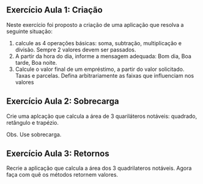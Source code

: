 ## Exercício Aula 1: Criação

Neste exercício foi proposto a criação de uma aplicação que resolva a seguinte situação:
1. calcule as 4 operações básicas: soma, subtração, multiplicação e divisão. Sempre 2 valores devem ser passados.
2. A partir da hora do dia, informe a mensagem adequada: Bom dia, Boa tarde, Boa noite.
3. Calcule o valor final de um empréstimo, a partir do valor solicitado. Taxas e parcelas.
Defina arbitrariamente as faixas que influenciam nos valores

## Exercício Aula 2: Sobrecarga

Crie uma aplcação que calcula a área de 3 quariláteros notáveis: quadrado, retângulo e trapézio.

Obs. Use sobrecarga.

## Exercício Aula 3: Retornos

Recrie a aplicação que calcula a área dos 3 quadrilateros notáveis. Agora faça com quê os métodos retornem valores.
